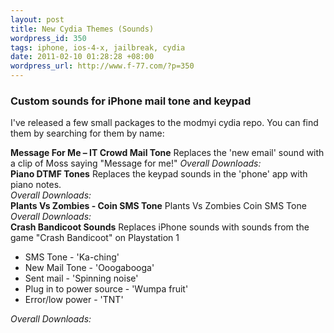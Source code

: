 ```yaml
--- 
layout: post
title: New Cydia Themes (Sounds)
wordpress_id: 350
tags: iphone, ios-4-x, jailbreak, cydia
date: 2011-02-10 01:28:28 +08:00
wordpress_url: http://www.f-77.com/?p=350
---
```

<h3>Custom sounds for iPhone mail tone and keypad</h3>
I've released a few small packages to the modmyi cydia repo.
You can find them by searching for them by name:
<br/>

<strong>Message For Me – IT Crowd Mail Tone</strong>
Replaces the 'new email' sound with a clip of Moss saying "Message for me!"
<em>Overall Downloads: <script src="http://modmyi.com/cstats/index.php?package=com.modmyi.messageformeitcrowdmailtone&amp;output=text" type="text/javascript"></script></em><br/>
<strong>Piano DTMF Tones</strong>
Replaces the keypad sounds in the 'phone' app with piano notes.   
<em>Overall Downloads: <script src="http://modmyi.com/cstats/index.php?package=com.modmyi.pianodtmftones&amp;output=text" type="text/javascript"></script></em><br/>
<strong>Plants Vs Zombies - Coin SMS Tone</strong>
Plants Vs Zombies Coin SMS Tone
<em>Overall Downloads: <script type="text/javascript" src="http://modmyi.com/cstats/index.php?package=com.modmyi.plantsvszombiescoinsmstone&output=text"></script></em><br/>
<strong>Crash Bandicoot Sounds</strong>
Replaces iPhone sounds with sounds from the game "Crash Bandicoot" on Playstation 1
<ul>
  <li>SMS Tone - 'Ka-ching'</li>
  <li>New Mail Tone - 'Ooogabooga'</li>
  <li>Sent mail - 'Spinning noise'</li>
  <li>Plug in to power source - 'Wumpa fruit'</li>
  <li>Error/low power - 'TNT'</li>
</ul>
<em>Overall Downloads: <script type="text/javascript" src="http://modmyi.com/cstats/index.php?package=com.modmyi.crashbandicootsounds&output=text"></script></em><br/>
